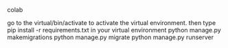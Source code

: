 colab

go to the virtual/bin/activate to activate the virtual environment.
then type pip install -r requirements.txt in your virtual environment
python manage.py makemigrations 
python manage.py migrate
python manage.py runserver

